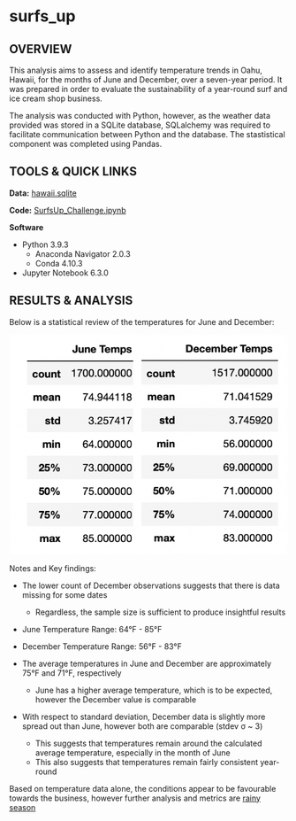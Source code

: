 # surfs_up

## OVERVIEW

This analysis aims to assess and identify temperature trends in Oahu, Hawaii, for the months of June and December, over a seven-year period. It was prepared in order to evaluate the sustainability of a year-round surf and ice cream shop business.

The analysis was conducted with Python, however, as the weather data provided was stored in a SQLite database, SQLalchemy was required to facilitate communication between Python and the database. The stastistical component was completed using Pandas.

## TOOLS & QUICK LINKS

**Data:** [hawaii.sqlite](https://github.com/farwaali08/surfs_up/blob/ee9bae2f9112355ad0cb4566a198d89221fad9df/hawaii.sqlite)

**Code:** [SurfsUp_Challenge.ipynb](https://github.com/farwaali08/surfs_up/blob/ee9bae2f9112355ad0cb4566a198d89221fad9df/SurfsUp_Challenge.ipynb)

**Software**

* Python 3.9.3
  * Anaconda Navigator 2.0.3
  * Conda 4.10.3   
* Jupyter Notebook 6.3.0 

## RESULTS & ANALYSIS

Below is a statistical review of the temperatures for June and December:


![alt_text](https://github.com/farwaali08/surfs_up/blob/54453a5c6d61e254945b47515b81e504b99fa61a/Temperatures.png)


Notes and Key findings:

* The lower count of December observations suggests that there is data missing for some dates
  * Regardless, the sample size is sufficient to produce insightful results

* June Temperature Range: 64°F - 85°F
* December Temperature Range: 56°F - 83°F
  
* The average temperatures in June and December are approximately 75°F and 71°F, respectively
   * June has a higher average temperature, which is to be expected, however the December value is comparable

* With respect to standard deviation, December data is slightly more spread out than June, however both are comparable (stdev σ ~ 3)
  * This suggests that temperatures remain around the calculated average temperature, especially in the month of June
  * This also suggests that temperatures remain fairly consistent year-round 
 
Based on temperature data alone, the conditions appear to be favourable towards the business, however further analysis and metrics are [rainy season](https://www.hawaii-guide.com/oahu/articles/oahu_weather)
